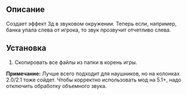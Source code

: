 ## Описание

Создает эффект 3д в звуковом окружении. Теперь если, например, банка упала слева от игрока, то звук прозвучит отчетливо слева.

## Установка

1. Скопировать все файлы из папки в корень игры.

**Примечание:** Лучше всего подходит для наушников, но на колонках 2.0/2.1 тоже сойдет. Чтобы корректно использовать мод на 5.1+, надо отключить обработку объемного звука.
